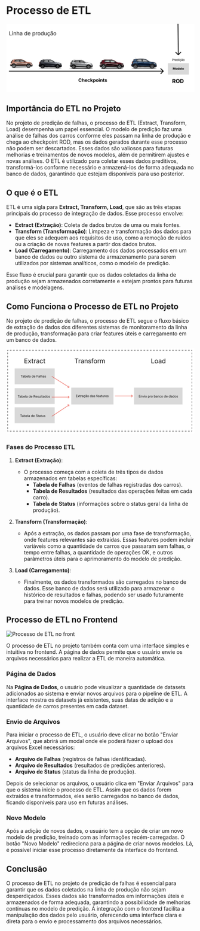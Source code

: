 # Processo de ETL

![Resumo da Linha de Produção](../../../../static/img/sprint-4/linha-de-producao.png)


## Importância do ETL no Projeto

No projeto de predição de falhas, o processo de ETL (Extract, Transform, Load) desempenha um papel essencial. O modelo de predição faz uma análise de falhas dos carros conforme eles passam na linha de produção e chega ao checkpoint ROD, mas os dados gerados durante esse processo não podem ser descartados. Esses dados são valiosos para futuras melhorias e treinamentos de novos modelos, além de permitirem ajustes e novas análises. O ETL é utilizado para coletar esses dados preditivos, transformá-los conforme necessário e armazená-los de forma adequada no banco de dados, garantindo que estejam disponíveis para uso posterior.

## O que é o ETL

ETL é uma sigla para **Extract, Transform, Load**, que são as três etapas principais do processo de integração de dados. Esse processo envolve:

- **Extract (Extração)**: Coleta de dados brutos de uma ou mais fontes.
- **Transform (Transformação)**: Limpeza e transformação dos dados para que eles se adequem aos requisitos de uso, como a remoção de ruídos ou a criação de novas features a partir dos dados brutos.
- **Load (Carregamento)**: Carregamento dos dados processados em um banco de dados ou outro sistema de armazenamento para serem utilizados por sistemas analíticos, como o modelo de predição.

Esse fluxo é crucial para garantir que os dados coletados da linha de produção sejam armazenados corretamente e estejam prontos para futuras análises e modelagens.

## Como Funciona o Processo de ETL no Projeto

No projeto de predição de falhas, o processo de ETL segue o fluxo básico de extração de dados dos diferentes sistemas de monitoramento da linha de produção, transformação para criar features úteis e carregamento em um banco de dados.

![Processo de ETL](../../../../static/img/sprint-4/etl.png)


### Fases do Processo ETL

1. **Extract (Extração)**:
   - O processo começa com a coleta de três tipos de dados armazenados em tabelas específicas:
     - **Tabela de Falhas** (eventos de falhas registradas dos carros).
     - **Tabela de Resultados** (resultados das operações feitas em cada carro).
     - **Tabela de Status** (informações sobre o status geral da linha de produção).
   
2. **Transform (Transformação)**:
   - Após a extração, os dados passam por uma fase de transformação, onde features relevantes são extraídas. Essas features podem incluir variáveis como a quantidade de carros que passaram sem falhas, o tempo entre falhas, a quantidade de operações OK, e outros parâmetros úteis para o aprimoramento do modelo de predição.

3. **Load (Carregamento)**:
   - Finalmente, os dados transformados são carregados no banco de dados. Esse banco de dados será utilizado para armazenar o histórico de resultados e falhas, podendo ser usado futuramente para treinar novos modelos de predição.

## Processo de ETL no Frontend

![Processo de ETL no front](https://i.giphy.com/media/v1.Y2lkPTc5MGI3NjExNHQzeDhjdTE4MTEzdWQ0ZnhkcWUzOGxsendzN3doZTlvdjZ2ZWdmNCZlcD12MV9pbnRlcm5hbF9naWZfYnlfaWQmY3Q9Zw/iAUZBRlryuizHiy7eN/giphy.gif)

O processo de ETL no projeto também conta com uma interface simples e intuitiva no frontend. A página de dados permite que o usuário envie os arquivos necessários para realizar a ETL de maneira automática.

### Página de Dados

Na **Página de Dados**, o usuário pode visualizar a quantidade de datasets adicionados ao sistema e enviar novos arquivos para o pipeline de ETL. A interface mostra os datasets já existentes, suas datas de adição e a quantidade de carros presentes em cada dataset.

### Envio de Arquivos

Para iniciar o processo de ETL, o usuário deve clicar no botão "Enviar Arquivos", que abrirá um modal onde ele poderá fazer o upload dos arquivos Excel necessários:
- **Arquivo de Falhas** (registros de falhas identificadas).
- **Arquivo de Resultados** (resultados de predições anteriores).
- **Arquivo de Status** (status da linha de produção).

Depois de selecionar os arquivos, o usuário clica em "Enviar Arquivos" para que o sistema inicie o processo de ETL. Assim que os dados forem extraídos e transformados, eles serão carregados no banco de dados, ficando disponíveis para uso em futuras análises.

### Novo Modelo

Após a adição de novos dados, o usuário tem a opção de criar um novo modelo de predição, treinado com as informações recém-carregadas. O botão "Novo Modelo" redireciona para a página de criar novos modelos. Lá, é possível iniciar esse processo diretamente da interface do frontend.

## Conclusão

O processo de ETL no projeto de predição de falhas é essencial para garantir que os dados coletados na linha de produção não sejam desperdiçados. Esses dados são transformados em informações úteis e armazenados de forma adequada, garantindo a possibilidade de melhorias contínuas no modelo de predição. A integração com o frontend facilita a manipulação dos dados pelo usuário, oferecendo uma interface clara e direta para o envio e processamento dos arquivos necessários.